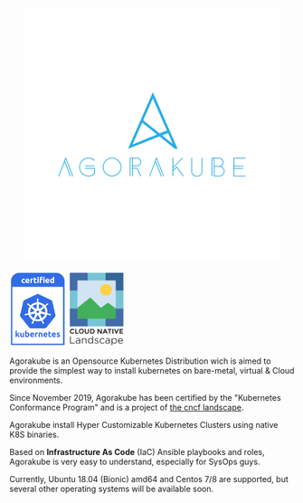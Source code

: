 <p align="center"> <img src="./images/logo_agorakube.png" width="450" alt="Agorakube" title="Agorakube" /> </p>
<p><img src="https://raw.githubusercontent.com/cncf/artwork/master/projects/kubernetes/certified-kubernetes/versionless/color/certified-kubernetes-color.svg?sanitize=true" 
width="100" alt="k8s-conformance-v1.16" title="https://github.com/cncf/k8s-conformance/tree/master/v1.16/agorakube"/> <img 
src="https://raw.githubusercontent.com/cncf/artwork/master/other/cncf-landscape/stacked/color/cncf-landscape-stacked-color.svg?sanitize=true" width="100" 
alt="Agorakube is a cncf landscap project" title="Agorakube is a cncf landscap project"/> </p>

Agorakube is an Opensource Kubernetes Distribution wich is aimed to provide the simplest way to install kubernetes on bare-metal, virtual & Cloud environments. 

Since November 2019, Agorakube has been certified by the "Kubernetes Conformance Program" and is a project of [the cncf landscape](https://landscape.cncf.io/selected=agora-kube).

Agorakube install Hyper Customizable Kubernetes Clusters using native K8S binaries.

Based on __Infrastructure As Code__ (IaC) Ansible playbooks and roles, Agorakube is very easy to understand, especially for SysOps guys.

Currently, Ubuntu 18.04 (Bionic) amd64 and Centos 7/8 are supported, but several other operating systems will be available soon.
